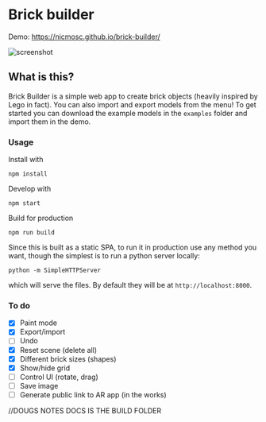 # Brick builder

Demo: https://nicmosc.github.io/brick-builder/

![screenshot](/examples/screenshot.png "Screenshot")

## What is this?

Brick Builder is a simple web app to create brick objects (heavily inspired by Lego in fact). You can also import and export models from the menu! To get started you can download the example models in the `examples` folder and import them in the demo.

### Usage

Install with

```
npm install
```

Develop with

```
npm start
```

Build for production

```
npm run build
```

Since this is built as a static SPA, to run it in production use any method you want, though the simplest is to run a python server locally:

```
python -m SimpleHTTPServer
```

which will serve the files. By default they will be at `http://localhost:8000`.

### To do

- [x] Paint mode
- [x] Export/import
- [ ] Undo
- [x] Reset scene (delete all)
- [x] Different brick sizes (shapes)
- [x] Show/hide grid
- [ ] Control UI (rotate, drag)
- [ ] Save image
- [ ] Generate public link to AR app (in the works)

//DOUGS NOTES
DOCS IS THE BUILD FOLDER
